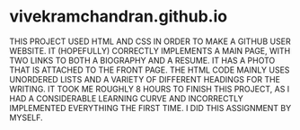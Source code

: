 # vivekramchandran.github.io

THIS PROJECT USED HTML AND CSS IN ORDER TO MAKE A GITHUB USER WEBSITE.  IT (HOPEFULLY) CORRECTLY IMPLEMENTS A MAIN PAGE, WITH TWO LINKS TO BOTH A BIOGRAPHY AND A RESUME.  IT HAS A PHOTO THAT IS ATTACHED TO THE FRONT PAGE.  THE HTML CODE MAINLY USES UNORDERED LISTS AND A VARIETY OF DIFFERENT HEADINGS FOR THE WRITING.  IT TOOK ME ROUGHLY 8 HOURS TO FINISH THIS PROJECT, AS I HAD A CONSIDERABLE LEARNING CURVE AND INCORRECTLY IMPLEMENTED EVERYTHING THE FIRST TIME.  I DID THIS ASSIGNMENT BY MYSELF.

